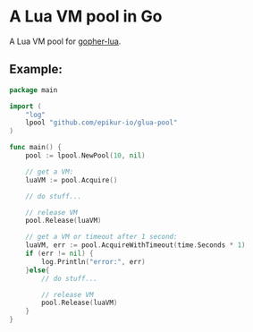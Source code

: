 # A Lua VM pool in Go

A Lua VM pool for [gopher-lua](https://github.com/yuin/gopher-lua).


## Example:

```go
package main 

import (
    "log"
    lpool "github.com/epikur-io/glua-pool"
)

func main() {
    pool := lpool.NewPool(10, nil)

    // get a VM:
    luaVM := pool.Acquire()

    // do stuff...

    // release VM
    pool.Release(luaVM)

    // get a VM or timeout after 1 second:
    luaVM, err := pool.AcquireWithTimeout(time.Seconds * 1)
    if (err != nil) {
        log.Println("error:", err)
    }else{
        // do stuff...

        // release VM
        pool.Release(luaVM)
    }
}
```